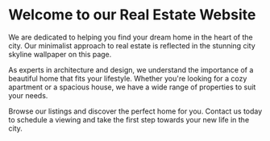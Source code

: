 <!--
Write me markdown content of website with wallpaper:

"A minimalist image of a city skyline at night for a real estate or architecture website"

The header of the page should not be copy of the text but rather a real content of the website which is using this wallpaper.
-->

<!--font:Poppins-->

# Welcome to our Real Estate Website

We are dedicated to helping you find your dream home in the heart of the city. Our minimalist approach to real estate is reflected in the stunning city skyline wallpaper on this page. 

As experts in architecture and design, we understand the importance of a beautiful home that fits your lifestyle. Whether you're looking for a cozy apartment or a spacious house, we have a wide range of properties to suit your needs.

Browse our listings and discover the perfect home for you. Contact us today to schedule a viewing and take the first step towards your new life in the city.
